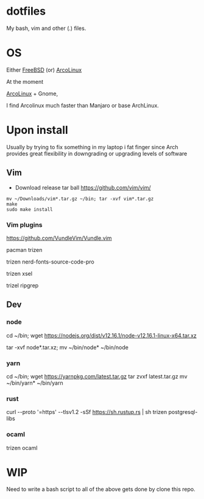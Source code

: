 # dotfiles
My bash, vim and other (.) files.

# OS

Either
[FreeBSD](https://www.freebsd.org/) (or)
[ArcoLinux](https://arcolinux.com/)

At the moment 

[ArcoLinux](https://arcolinux.com/) + Gnome, 

I find Arcolinux much faster than Manjaro or base ArchLinux.

# Upon install

Usually by trying to fix something in my laptop i fat finger since Arch provides great flexibility in downgrading or upgrading levels of software


## Vim 


- Download release tar ball https://github.com/vim/vim/

```
mv ~/Downloads/vim*.tar.gz ~/bin; tar -xvf vim*.tar.gz
make
sudo make install
```
### Vim plugins

https://github.com/VundleVim/Vundle.vim

pacman trizen

trizen nerd-fonts-source-code-pro

trizen xsel

trizel ripgrep

## Dev

### node
cd ~/bin; wget https://nodejs.org/dist/v12.16.1/node-v12.16.1-linux-x64.tar.xz

tar -xvf node*.tar.xz; mv ~/bin/node* ~/bin/node

### yarn
cd ~/bin; wget https://yarnpkg.com/latest.tar.gz
tar zvxf latest.tar.gz
mv ~/bin/yarn*  ~/bin/yarn

### rust
curl --proto '=https' --tlsv1.2 -sSf https://sh.rustup.rs | sh
trizen postgresql-libs

### ocaml

trizen ocaml

# WIP
Need to write a bash script to all of the above gets done by clone this repo. 
